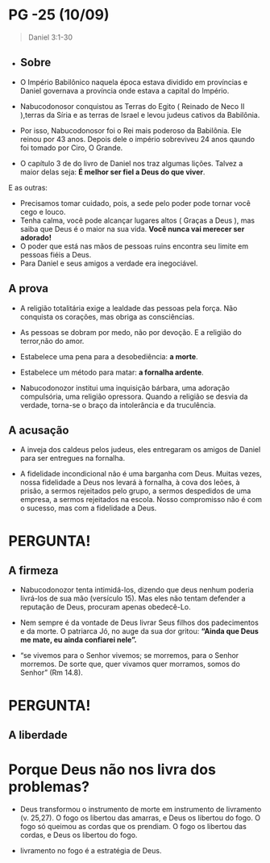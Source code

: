 # PG -25 (10/09)

> Daniel 3:1-30

- ## Sobre

- O Império Babilônico naquela época estava dividido em províncias e Daniel governava a província onde estava a capital do Império.

- Nabucodonosor conquistou as Terras do Egito ( Reinado de Neco II ),terras da Síria e as terras de Israel e levou judeus cativos da Babilônia. 
  
- Por isso, Nabucodonosor foi o Rei mais poderoso da Babilônia. Ele reinou por 43 anos. Depois dele o império sobreviveu 24 anos qaundo  foi tomado por Ciro, O Grande.

- O capítulo 3 de do livro de Daniel nos traz algumas lições. Talvez a maior delas seja: **É melhor ser fiel a Deus do que viver**.

E as outras:
- Precisamos tomar cuidado, pois, a sede pelo poder pode tornar você cego e louco.
- Tenha calma, você pode alcançar lugares altos ( Graças a Deus ), mas saiba que Deus é o maior na sua vida. **Você nunca vai merecer ser adorado!**
- O poder que está nas mãos de pessoas ruins encontra seu limite em pessoas fiéis a Deus. 
- Para Daniel e seus amigos a verdade era inegociável.

## A prova

- A religião totalitária exige a lealdade das pessoas pela força. Não conquista os corações, mas obriga as consciências. 

- As pessoas se dobram por medo, não por devoção. E a religião do terror,não do amor. 

- Estabelece uma pena para a desobediência: **a morte**.

- Estabelece um método para matar: **a fornalha ardente**. 

- Nabucodonozor institui uma inquisição bárbara, uma adoração compulsória, uma religião opressora. Quando a religião se desvia da verdade, torna-se o braço da intolerância e da truculência.

## A acusação

- A inveja dos caldeus pelos judeus, eles entregaram os amigos de Daniel para ser entregues na fornalha. 

- A fidelidade incondicional não é uma barganha com Deus. Muitas vezes, nossa fidelidade a Deus nos levará à fornalha, à cova dos leões, à prisão, a sermos rejeitados pelo grupo, a sermos despedidos de uma empresa, a sermos rejeitados na escola. Nosso compromisso não é com o sucesso, mas com a fidelidade a Deus.

# PERGUNTA!

## A firmeza

- Nabucodonozor tenta intimidá-los, dizendo que deus nenhum poderia livrá-los de sua mão (versículo 15). Mas eles não tentam defender a reputação de Deus, procuram apenas obedecê-Lo.

- Nem sempre é da vontade de Deus livrar Seus filhos dos padecimentos e da morte. O patriarca Jó, no auge da sua dor gritou: **“Ainda que Deus me mate, eu ainda confiarei nele”.**

- “se vivemos para o Senhor vivemos; se morremos,
para o Senhor morremos. De sorte que, quer vivamos
quer morramos, somos do Senhor” (Rm 14.8).


# PERGUNTA!

## A liberdade

# Porque Deus não nos livra dos problemas?

- Deus transformou o instrumento de morte em instrumento de livramento (v. 25,27). O fogo os libertou das amarras, e Deus os libertou do fogo. O fogo só queimou as cordas que os prendiam. O fogo os libertou das cordas, e Deus os libertou do fogo.

- livramento no fogo é a estratégia de Deus.